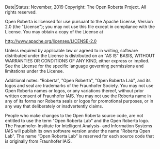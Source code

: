 Date|Status: November, 2019
Copyright: The Open Roberta Project.
All rights reserved.

Open Roberta is licensed for use pursuant to the Apache License, Version 2.0 (the "License"); 
you may not use this file except in compliance with the License.
You may obtain a copy of the License at

http://www.apache.org/licenses/LICENSE-2.0

Unless required by applicable law or agreed to in writing, software
distributed under the License is distributed on an "AS IS" BASIS,
WITHOUT WARRANTIES OR CONDITIONS OF ANY KIND, either express or implied.
See the License for the specific language governing permissions and
limitations under the License.


Additional notes:
“Roberta”, "Open Roberta", "Open Roberta Lab", and its logos and seal are trademarks of
the Fraunhofer Society. You may not use Open Roberta names or logos, or any variations
thereof, without prior written consent of Fraunhofer IAIS.
You may not use the Roberta name in any of its forms nor Roberta seals or logos for
promotional purposes, or in any way that deliberately or inadvertently claims.
 
People who make changes to the Open Roberta source code, are not entitled to use the
term "Open Roberta Lab" and the Open Roberta logo.
The Fraunhofer-Institute for Intelligent Analysis- and Information Systems IAIS
will publish its own software version under the name "Roberta Open Lab".
The name “Open Roberta Lab” is reserved for each source code that is originally
from Fraunhofer IAIS.
